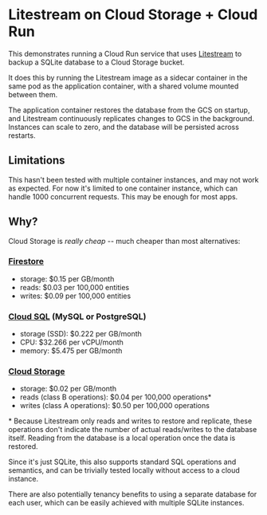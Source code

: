 # Litestream on Cloud Storage + Cloud Run

This demonstrates running a Cloud Run service that uses [Litestream](https://litestream.io) to backup a SQLite database to a Cloud Storage bucket.

It does this by running the Litestream image as a sidecar container in the same pod as the application container, with a shared volume mounted between them.

The application container restores the database from the GCS on startup, and Litestream continuously replicates changes to GCS in the background. Instances can scale to zero, and the database will be persisted across restarts.

## Limitations

This hasn't been tested with multiple container instances, and may not work as expected. For now it's limited to one container instance, which can handle 1000 concurrent requests. This may be enough for most apps.

## Why?

Cloud Storage is _really cheap_ -- much cheaper than most alternatives:

### [Firestore](https://cloud.google.com/datastore/pricing#regional_location_pricing)

- storage: $0.15 per GB/month
- reads: $0.03 per 100,000 entities
- writes: $0.09 per 100,000 entities

### [Cloud SQL](https://cloud.google.com/sql/pricing) (MySQL or PostgreSQL)

- storage (SSD): $0.222 per GB/month
- CPU: $32.266 per vCPU/month
- memory: $5.475 per GB/month

### [Cloud Storage](https://cloud.google.com/storage/pricing)

- storage: $0.02 per GB/month
- reads (class B operations): $0.04 per 100,000 operations\*
- writes (class A operations): $0.50 per 100,000 operations

\* Because Litestream only reads and writes to restore and replicate, these operations don't indicate the number of actual reads/writes to the database itself. Reading from the database is a local operation once the data is restored.

Since it's just SQLite, this also supports standard SQL operations and semantics, and can be trivially tested locally without access to a cloud instance.

There are also potentially tenancy benefits to using a separate database for each user, which can be easily achieved with multiple SQLite instances.
